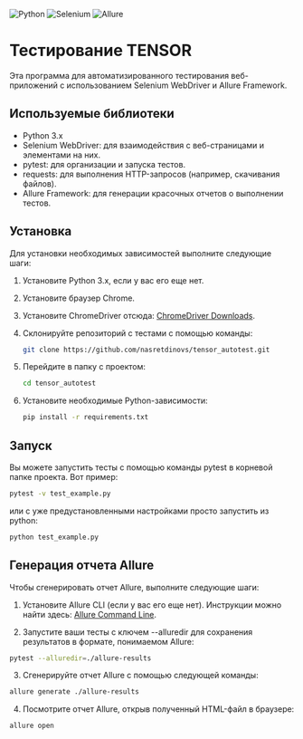 ![Python](https://img.shields.io/badge/Python-3.7%2B-blue)
![Selenium](https://img.shields.io/badge/Selenium-3.141%2B-brightgreen)
![Allure](https://img.shields.io/badge/Allure-reporting-brightgreen)

# Тестирование TENSOR

Эта программа для автоматизированного тестирования веб-приложений с использованием Selenium WebDriver и Allure Framework.

## Используемые библиотеки

- Python 3.x
- Selenium WebDriver: для взаимодействия с веб-страницами и элементами на них.
- pytest: для организации и запуска тестов.
- requests: для выполнения HTTP-запросов (например, скачивания файлов).
- Allure Framework: для генерации красочных отчетов о выполнении тестов.

## Установка

Для установки необходимых зависимостей выполните следующие шаги:

1. Установите Python 3.x, если у вас его еще нет.
2. Установите браузер Chrome.
3. Установите ChromeDriver отсюда: [ChromeDriver Downloads](https://sites.google.com/chromium.org/driver/).
4. Склонируйте репозиторий с тестами с помощью команды:
   ```bash
   git clone https://github.com/nasretdinovs/tensor_autotest.git
   ```

5. Перейдите в папку с проектом:
    ```bash
    cd tensor_autotest
    ```

6. Установите необходимые Python-зависимости:

    ```bash
    pip install -r requirements.txt
    ```

## Запуск

Вы можете запустить тесты с помощью команды pytest в корневой папке проекта. Вот пример:
```bash
pytest -v test_example.py
```

или с уже предустановленными настройками просто запустить из python:
```bash
python test_example.py
```

## Генерация отчета Allure

Чтобы сгенерировать отчет Allure, выполните следующие шаги:

1. Установите Allure CLI (если у вас его еще нет). Инструкции можно найти здесь: [Allure Command Line](https://docs.qameta.io/allure/#_installing_a_commandline).

2. Запустите ваши тесты с ключем --alluredir для сохранения результатов в формате, понимаемом Allure:

```bash
pytest --alluredir=./allure-results
```

3. Сгенерируйте отчет Allure с помощью следующей команды:

```bash
allure generate ./allure-results
```

4. Посмотрите отчет Allure, открыв полученный HTML-файл в браузере:

```bash
allure open
```